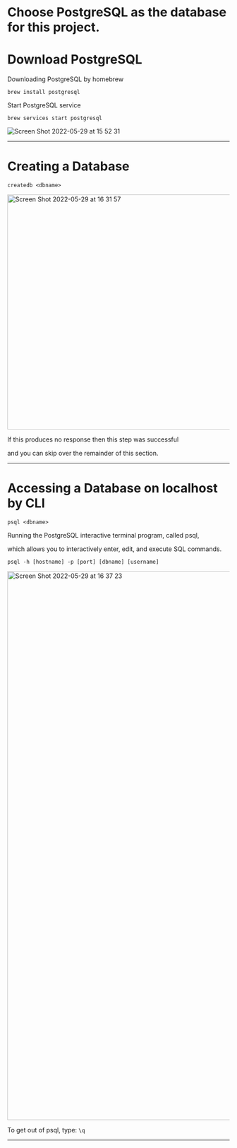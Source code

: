 # Choose PostgreSQL as the database for this project.

# Download PostgreSQL

Downloading PostgreSQL by homebrew
```
brew install postgresql
```

Start PostgreSQL service

```
brew services start postgresql
```

![Screen Shot 2022-05-29 at 15 52 31](https://user-images.githubusercontent.com/89285959/170858159-f9028907-bdd3-4c59-b702-6f472949d96e.png)

<hr>

# Creating a Database

```
createdb <dbname>
```

<img width="532" alt="Screen Shot 2022-05-29 at 16 31 57" src="https://user-images.githubusercontent.com/89285959/170859367-eec0b785-4a74-4051-8c13-53ac32e15c8e.png">


If this produces no response then this step was successful 

and you can skip over the remainder of this section.

<hr>

# Accessing a Database on localhost by CLI

```
psql <dbname>
```

Running the PostgreSQL interactive terminal program, called psql, 

which allows you to interactively enter, edit, and execute SQL commands.

```
psql -h [hostname] -p [port] [dbname] [username]
```

<img width="1243" alt="Screen Shot 2022-05-29 at 16 37 23" src="https://user-images.githubusercontent.com/89285959/170859566-de8a9594-176f-468b-8491-e948b063e420.png">


To get out of psql, type: <code>\q</code>


<hr>
